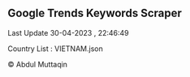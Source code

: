 

## Google Trends Keywords Scraper 
 
Last Update 30-04-2023 , 22:46:49

Country List :
VIETNAM.json



© Abdul Muttaqin 
